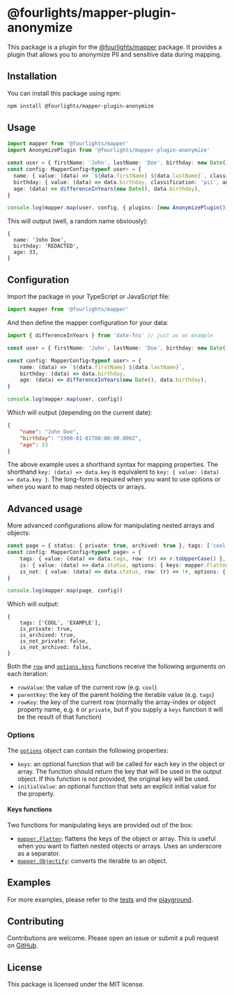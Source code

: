 # @fourlights/mapper-plugin-anonymize

This package is a plugin for the [@fourlights/mapper](https://github.com/Four-Lights-NL/mapper) package. It provides a plugin that allows you to anonymize PII and sensitive data during mapping.

## Installation

You can install this package using npm:

```bash
npm install @fourlights/mapper-plugin-anonymize
```

## Usage

```typescript
import mapper from '@fourlights/mapper'
import AnonymizePlugin from '@fourlights/mapper-plugin-anonymize'

const user = { firstName: 'John', lastName: 'Doe', birthday: new Date(1990, 1, 1) }
const config: MapperConfig<typeof user> = {
  name: { value: (data) => `${data.firstName} ${data.lastName}`, classification: 'pii' },
  birthday: { value: (data) => data.birthday, classification: 'pii', anonymize: 'redact' },
  age: (data) => differenceInYears(new Date(), data.birthday),
}

console.log(mapper.map(user, config, { plugins: [new AnonymizePlugin()] }))
```

This will output (well, a random name obviously):

```json5
{
  name: 'John Doe',
  birthday: 'REDACTED',
  age: 33,
}
```

## Configuration
Import the package in your TypeScript or JavaScript file:

```typescript
import mapper from '@fourlights/mapper'
```

And then define the mapper configuration for your data:

```typescript
import { differenceInYears } from 'date-fns' // just as an example

const user = { firstName: 'John', lastName: 'Doe', birthday: new Date(1990, 1, 1) }

const config: MapperConfig<typeof user> = {
	name: (data) => `${data.firstName} ${data.lastName}`,
	birthday: (data) => data.birthday,
	age: (data) => differenceInYears(new Date(), data.birthday),
}

console.log(mapper.map(user, config))
```

Which will output (depending on the current date):

```json
{
	"name": "John Doe",
	"birthday": "1990-01-01T00:00:00.000Z",
	"age": 33
}
```

The above example uses a shorthand syntax for mapping properties. The shorthand `key: (data) => data.key` is equivalent to `key: { value: (data) => data.key }`.
The long-form is required when you want to use options or when you want to map nested objects or arrays.

## Advanced usage

More advanced configurations allow for manipulating nested arrays and objects:

```typescript
const page = { status: { private: true, archived: true }, tags: ['cool', 'example'] }
const config: MapperConfig<typeof page> = {
	tags: { value: (data) => data.tags, row: (r) => r.toUpperCase() },
	is: { value: (data) => data.status, options: { keys: mapper.Flatten } },
	is_not: { value: (data) => data.status, row: (r) => !r, options: { keys: mapper.Flatten } },
}

console.log(mapper.map(page, config))
```

Which will output:

```json5
{
	tags: ['COOL', 'EXAMPLE'],
	is_private: true,
	is_archived: true,
	is_not_private: false,
	is_not_archived: false,
}
```

Both the [`row`](https://github.com/Four-Lights-NL/mapper/blob/main/src/lib/map.ts#L3) and [`options.keys`](https://github.com/Four-Lights-NL/mapper/blob/main/src/lib/map.ts#L3) functions receive the following arguments on each iteration:

- `rowValue`: the value of the current row (e.g. `cool`)
- `parentKey`: the key of the parent holding the iterable value (e.g. `tags`)
- `rowKey`: the key of the current row (normally the array-index or object property name, e.g. `0` or `private`, but if you supply a `keys` function it will be the result of that function)

### Options

The [`options`](https://github.com/Four-Lights-NL/mapper/blob/main/src/lib/map.ts#L4) object can contain the following properties:

- `keys`: an optional function that will be called for each key in the object or array. The function should return the key that will be used in the output object. If this function is not provided, the original key will be used.
- `initialValue`: an optional function that sets an explicit initial value for the property.

#### Keys functions

Two functions for manipulating keys are provided out of the box:

- [`mapper.Flatten`](https://github.com/Four-Lights-NL/mapper/blob/main/src/lib/functions.ts#L2): flattens the keys of the object or array. This is useful when you want to flatten nested objects or arrays. Uses an underscore as a separator.
- [`mapper.Objectify`](https://github.com/Four-Lights-NL/mapper/blob/main/src/lib/functions.ts#L7): converts the iterable to an object.

## Examples

For more examples, please refer to the [tests](./src/lib/map.test.ts) and the [playground](./playground/src/index.ts).

## Contributing

Contributions are welcome. Please open an issue or submit a pull request on [GitHub](https://github.com/Four-Lights-NL/mapper).

## License

This package is licensed under the MIT license.
